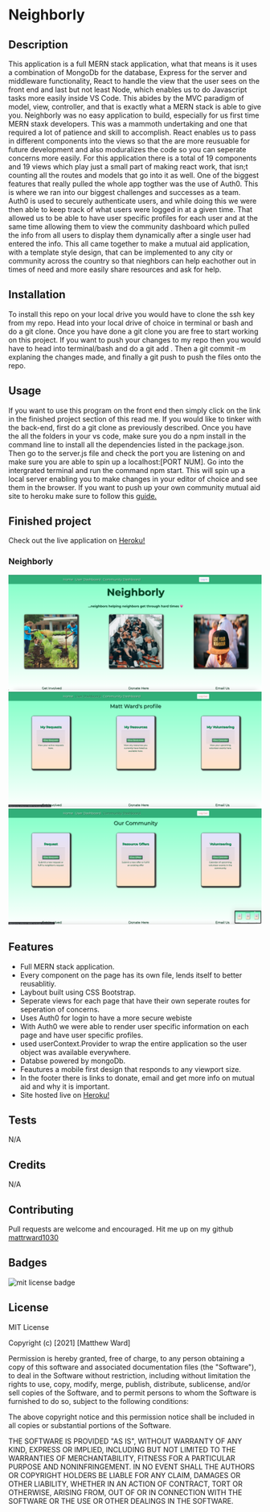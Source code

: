 # Neighborly

## Description 

This application is a full MERN stack application, what that means is it uses a combination of MongoDb for the database, Express for the server and middleware functionality, React to handle the view that  the user sees on the front end and last but not least Node, which enables us to do Javascript tasks more easily inside VS Code. This abides by the MVC paradigm of model, view, controller, and that is exactly what a MERN stack is able to give you. Neighborly was no easy application to build, especially for us first time MERN staxk developers. This was a mammoth undertaking and one that required a lot of patience and skill to accomplish. React enables us to pass in different components into the views so that the are more reusuable for future development and also moduralizes the code so you can seperate concerns more easily. For this application there is a total of 19 components and 19 views which play just a small part of making react work, that isn;t counting all the routes and models that go into it as well. One of the biggest features that really pulled the whole app togther was the use of Auth0. This is where we ran into our biggest challenges and successes as a team. Auth0 is used to securely authenticate users, and while doing this we were then able to keep track of what users were logged in at a given time. That allowed us to be able to have user specific profiles for each user and at the same time allowing them to view the community dashboard which pulled the info from all users to display them dynamically after a single user had entered the info. This all came together to make a mutual aid application, with a template style design, that can be implemented to any city or community across the country so that nieghbors can help eachother out in times of need and more easily share resources and ask for help. 

## Installation

To install this repo on your local drive you would have to clone the ssh key from my repo. Head into your local drive of choice in terminal or bash and do a git clone. Once you have done a git clone you are free to start working on this project. If you want to push your changes to my repo then you would have to head into terminal/bash and do a git add . Then a git commit -m explaning the changes made, and finally a git push to push the files onto the repo. 

## Usage 

If you want to use this program on the front end then simply click on the link in the finished project section of this read me. If you would like to tinker with the back-end, first do a git clone as previously described. Once you have the all the folders in your vs code, make sure you do a npm install in the command line to install all the dependencies listed in the package.json. Then go to the server.js file and check the port you are listening on and make sure you are able to spin up a localhost:[PORT NUM]. Go into the intergrated terminal and run the command npm start. This will spin up a local server enabling you to make changes in your editor of choice and see them in the browser. If you want to push up your own community mutual aid site to heroku make sure to follow this <a href="https://blog.heroku.com/deploying-react-with-zero-configuration" target="_blank">guide.</a>

## Finished project

Check out the live application on <a href="https://young-wildwood-89055.herokuapp.com">Heroku!</a>

 ### Neighborly

 <img src="./client/src/images/neighborly-homepage.png" alt="neighborly home page">
 <img src="./client/src/images/neighborly-userdashboard.png"alt="neighborly user page">
 <img src="./client/src/images/neighborly-communitydashboard.png" alt="neighborly community page">


 

## Features
<ul>
<li> Full MERN stack application.</li>
<li> Every component on the page has its own file, lends itself to better reusablitiy.</li>
<li> Laybout built using CSS Bootstrap.</li>
<li>Seperate views for each page that have their own seperate routes for seperation of concerns.</li>
<li>Uses Auth0 for login to have a more secure webiste</li>
<li>With Auth0 we were able to render user specific information on each page and have user specific profiles.</li>
<li>used userContext.Provider to wrap the entire application so the user object was available everywhere.</li>
<li>Databse powered by mongoDb.</li>
<li>Feautures a mobile first design that responds to any viewport size.</li>
<li>In the footer there is links to donate, email and get more info on mutual aid and why it is important.</li>
<li>Site hosted live on <a href="https://young-wildwood-89055.herokuapp.com">Heroku!</a> </li>

</ul>

## Tests
N/A

## Credits
N/A

## Contributing

Pull requests are welcome and encouraged. Hit me up on my github <a href="https://github.com/mattrward1030">mattrward1030</a>

## Badges
 <img src="https://shields.io/badge/license-MIT-green" alt="mit license badge">

## License

MIT License

Copyright (c) [2021] [Matthew Ward]

Permission is hereby granted, free of charge, to any person obtaining a copy
of this software and associated documentation files (the "Software"), to deal
in the Software without restriction, including without limitation the rights
to use, copy, modify, merge, publish, distribute, sublicense, and/or sell
copies of the Software, and to permit persons to whom the Software is
furnished to do so, subject to the following conditions:

The above copyright notice and this permission notice shall be included in all
copies or substantial portions of the Software.

THE SOFTWARE IS PROVIDED "AS IS", WITHOUT WARRANTY OF ANY KIND, EXPRESS OR
IMPLIED, INCLUDING BUT NOT LIMITED TO THE WARRANTIES OF MERCHANTABILITY,
FITNESS FOR A PARTICULAR PURPOSE AND NONINFRINGEMENT. IN NO EVENT SHALL THE
AUTHORS OR COPYRIGHT HOLDERS BE LIABLE FOR ANY CLAIM, DAMAGES OR OTHER
LIABILITY, WHETHER IN AN ACTION OF CONTRACT, TORT OR OTHERWISE, ARISING FROM,
OUT OF OR IN CONNECTION WITH THE SOFTWARE OR THE USE OR OTHER DEALINGS IN THE
SOFTWARE.
